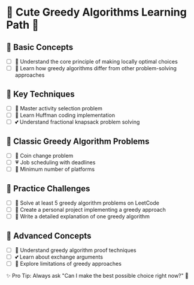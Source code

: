 # 🌸 Cute Greedy Algorithms Learning Path 🍬

## 🎀 Basic Concepts
- [ ] 💖 Understand the core principle of making locally optimal choices
- [ ] 🍧 Learn how greedy algorithms differ from other problem-solving approaches

## 🦄 Key Techniques
- [ ] 🌷 Master activity selection problem
- [ ] 🍭 Learn Huffman coding implementation
- [ ] 💕 Understand fractional knapsack problem solving

## 🍦 Classic Greedy Algorithm Problems
- [ ] 🌈 Coin change problem
- [ ] 💗 Job scheduling with deadlines
- [ ] 🍰 Minimum number of platforms

## 🎨 Practice Challenges
- [ ] 🦄 Solve at least 5 greedy algorithm problems on LeetCode
- [ ] 💖 Create a personal project implementing a greedy approach
- [ ] 🌸 Write a detailed explanation of one greedy algorithm

## 🌺 Advanced Concepts
- [ ] 🍬 Understand greedy algorithm proof techniques
- [ ] 💕 Learn about exchange arguments
- [ ] 🌷 Explore limitations of greedy approaches

✨ Pro Tip: Always ask "Can I make the best possible choice right now?" 🌈
